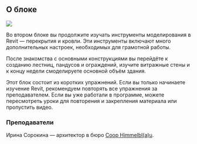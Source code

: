 ## О блоке

![](/img/RVS_18/1669982693_block-1-cover.gif#bordered)

Во втором блоке вы продолжите изучать инструменты моделирования в Revit — перекрытия и кровли. Эти инструменты включают много дополнительных настроек, необходимых для грамотной работы.

После знакомства с основными конструкциями вы перейдёте к созданию лестниц, пандусов и ограждений, изучите витражные стены и к концу недели смоделируете основной объём здания.

Этот блок состоит из коротких упражнений. Если вы только начинаете изучение Revit, рекомендуем повторять все упражнения за преподавателем. Если вы уже работали в программе, можете пересмотреть уроки для повторения и закрепления материала или пропустить видео.

### Преподаватели

Ирина Сорокина — архитектор в бюро [Coop Himmelbl(a)u](https://coop-himmelblau.at/). 


